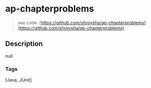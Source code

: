 # ap-chapterproblems
> see code: [https://github.com/shroysha/ap-chapterproblems](https://github.com/shroysha/ap-chapterproblems)

## Description
null

### Tags
[Java, JUnit]
